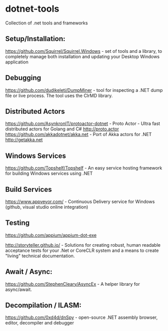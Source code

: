 # dotnet-tools
Collection of .net tools and frameworks

Setup/Installation:
-----------------------
https://github.com/Squirrel/Squirrel.Windows - set of tools and a library, to completely manage both installation and updating your Desktop Windows application

Debugging
-----------------------
https://github.com/dudikeleti/DumpMiner - tool for inspecting a .NET dump file or live process. The tool uses the ClrMD library. 

Distributed Actors
-----------------------
https://github.com/AsynkronIT/protoactor-dotnet - Proto Actor - Ultra fast distributed actors for Golang and C# http://proto.actor 
https://github.com/akkadotnet/akka.net - Port of Akka actors for .NET http://getakka.net 


Windows Services
-----------------------
https://github.com/Topshelf/Topshelf - An easy service hosting framework for building Windows services using .NET

Build Services
-----------------------
https://www.appveyor.com/ - Continuous Delivery service for Windows (github, visual studio online integration)

Testing
-----------------------
https://github.com/appium/appium-dot-exe

http://storyteller.github.io/ - Solutions for creating robust, human readable acceptance tests for your .Net or CoreCLR system and a means to create "living" technical documentation.

Await / Async:
-----------------------
https://github.com/StephenCleary/AsyncEx - A helper library for async/await.

Decompilation / ILASM:
-----------------------
https://github.com/0xd4d/dnSpy - open-source .NET assembly browser, editor, decompiler and debugger
